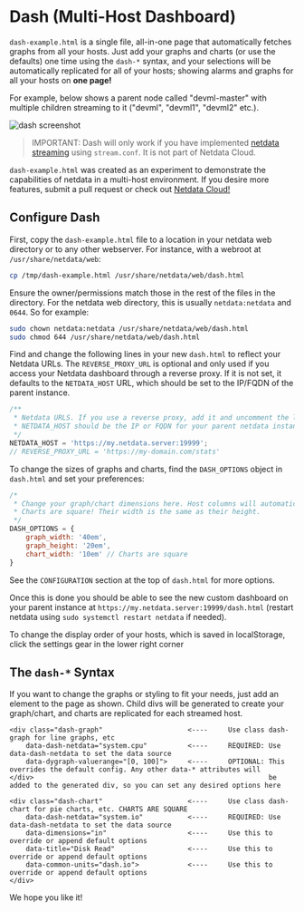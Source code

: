 # Dash (Multi-Host Dashboard)

`dash-example.html` is a single file, all-in-one page that automatically fetches graphs from all your hosts. Just add your graphs and charts (or use the defaults) one time using the `dash-*` syntax, and your selections will be automatically replicated for all of your hosts; showing alarms and graphs for all your hosts on **one page!**

For example, below shows a parent node called "devml-master" with multiple children streaming to it ("devml", "devml1", "devml2" etc.).

![dash screenshot](https://user-images.githubusercontent.com/2178292/147828981-8a471305-efc0-4ad3-ad01-d2b7a02491b3.png)

> IMPORTANT: Dash will only work if you have implemented [netdata streaming](https://learn.netdata.cloud/docs/agent/streaming) using `stream.conf`. It is not part of Netdata Cloud.

`dash-example.html` was created as an experiment to demonstrate the capabilities of netdata in a multi-host environment. If you desire more features, submit a pull request or check out [Netdata Cloud!](https://www.netdata.cloud/cloud/)

## Configure Dash

First, copy the `dash-example.html` file to a location in your netdata web directory or to any other webserver. For instance, with a webroot at `/usr/share/netdata/web`:
```bash
cp /tmp/dash-example.html /usr/share/netdata/web/dash.html
```

Ensure the owner/permissions match those in the rest of the files in the directory. For the netdata web directory, this is usually `netdata:netdata` and `0644`. So for example:
```bash
sudo chown netdata:netdata /usr/share/netdata/web/dash.html
sudo chmod 644 /usr/share/netdata/web/dash.html
```



Find and change the following lines in your new `dash.html` to reflect your Netdata URLs. The `REVERSE_PROXY_URL` is optional and only used if you access your Netdata dashboard through a reverse proxy. If it is not set, it defaults to the `NETDATA_HOST` URL, which should be set to the IP/FQDN of the parent instance.

```js
/**
 * Netdata URLS. If you use a reverse proxy, add it and uncomment the line below. 
 * NETDATA_HOST should be the IP or FQDN for your parent netdata instance
 */
NETDATA_HOST = 'https://my.netdata.server:19999';
// REVERSE_PROXY_URL = 'https://my-domain.com/stats'
```

To change the sizes of graphs and charts, find the `DASH_OPTIONS` object in `dash.html` and set your preferences:
```js
/*
 * Change your graph/chart dimensions here. Host columns will automatically adjust.  
 * Charts are square! Their width is the same as their height.
 */
DASH_OPTIONS = {
    graph_width: '40em',
    graph_height: '20em',
    chart_width: '10em' // Charts are square
}
```

See the `CONFIGURATION` section at the top of `dash.html` for more options.

Once this is done you should be able to see the new custom dashboard on your parent instance at `https://my.netdata.server:19999/dash.html` (restart netdata using `sudo systemctl restart netdata` if needed).

To change the display order of your hosts, which is saved in localStorage, click the settings gear in the lower right corner


## The `dash-*` Syntax

If you want to change the graphs or styling to fit your needs, just add an element to the page as shown. Child divs will be generated to create your graph/chart, and charts are replicated for each streamed host.
```
<div class="dash-graph"                     <----     Use class dash-graph for line graphs, etc
    data-dash-netdata="system.cpu"          <----     REQUIRED: Use data-dash-netdata to set the data source
    data-dygraph-valuerange="[0, 100]">     <----     OPTIONAL: This overrides the default config. Any other data-* attributes will
</div>                                                          be added to the generated div, so you can set any desired options here

<div class="dash-chart"                     <----     Use class dash-chart for pie charts, etc. CHARTS ARE SQUARE
    data-dash-netdata="system.io"           <----     REQUIRED: Use data-dash-netdata to set the data source
    data-dimensions="in"                    <----     Use this to override or append default options
    data-title="Disk Read"                  <----     Use this to override or append default options
    data-common-units="dash.io">            <----     Use this to override or append default options
</div>
```

We hope you like it!

